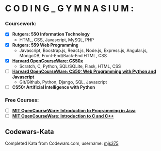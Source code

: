 # C O D I N G _ G Y M N A S I U M :
### Coursework:
- [x] **Rutgers: 550 Information Technology**
  - HTML, CSS, Javascript, MySQL, PHP
- [x] **Rutgers: 559 Web Programming**
  - Javascript, Boostrap.js, React.js, Node.js, Express.js, Angular.js, MongoDB, Front-End/Back-End HTML, CSS
- [x] **[Harvard OpenCourseWare: CS50x](https://cs50.harvard.edu/x/2020/)**
  - Scratch, C, Python, SQL/SQLite, Flask, HTML, CSS
- [ ] **[Harvard OpenCourseWare: CS50: Web Programming with Python and Javascript](https://cs50.harvard.edu/web/2020/)**
  - Git/Github, Python, Django, SQL, Javascript
- [ ] **CS50: Artificial Intelligence with Python**
### Free Courses:
- [ ] **[MIT OpenCourseWare: Introduction to Programming in Java](https://ocw.mit.edu/courses/electrical-engineering-and-computer-science/6-092-introduction-to-programming-in-java-january-iap-2010/)**
- [ ] **[MIT OpenCourseWare: Introduction to C and C++](https://ocw.mit.edu/courses/electrical-engineering-and-computer-science/6-s096-introduction-to-c-and-c-january-iap-2013/)**

## Codewars-Kata
Completed Kata from Codewars.com, username: [mjs375](https://www.codewars.com/users/mjs375)
